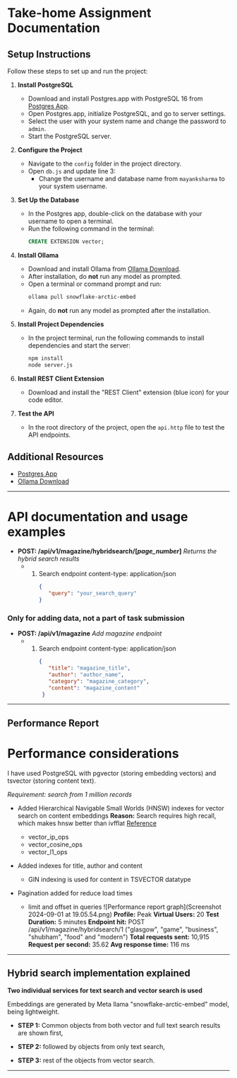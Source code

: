 # Take-home Assignment Documentation

## Setup Instructions

Follow these steps to set up and run the project:

1. **Install PostgreSQL**
   - Download and install Postgres.app with PostgreSQL 16 from [Postgres App](https://postgresapp.com/).
   - Open Postgres.app, initialize PostgreSQL, and go to server settings.
   - Select the user with your system name and change the password to `admin`.
   - Start the PostgreSQL server.

2. **Configure the Project**
   - Navigate to the `config` folder in the project directory.
   - Open `db.js` and update line 3:
     - Change the username and database name from `mayanksharma` to your system username.

3. **Set Up the Database**
   - In the Postgres app, double-click on the database with your username to open a terminal.
   - Run the following command in the terminal:
     ```sql
     CREATE EXTENSION vector;
     ```

4. **Install Ollama**
   - Download and install Ollama from [Ollama Download](https://ollama.com/download).
   - After installation, do **not** run any model as prompted.
   - Open a terminal or command prompt and run:
     ```bash
     ollama pull snowflake-arctic-embed
     ```
   - Again, do **not** run any model as prompted after the installation.

5. **Install Project Dependencies**
   - In the project terminal, run the following commands to install dependencies and start the server:
     ```bash
     npm install
     node server.js
     ```

6. **Install REST Client Extension**
   - Download and install the "REST Client" extension (blue icon) for your code editor.

7. **Test the API**
   - In the root directory of the project, open the `api.http` file to test the API endpoints.

## Additional Resources

- [Postgres App](https://postgresapp.com/)
- [Ollama Download](https://ollama.com/download)

---

# API documentation and usage examples

- **POST: /api/v1/magazine/hybridsearch/[*page_number*]**
  *Returns the hybrid search results*
   - 1. Search endpoint content-type: application/json
        ```json
        {
           "query": "your_search_query"
        }
        ```
### Only for adding data, not a part of task submission
- **POST: /api/v1/magazine**
  *Add magazine endpoint*
   - 1. Search endpoint content-type: application/json
        ```json
        {
           "title": "magazine_title",
           "author": "author_name",
           "category": "magazine_category",
           "content": "magazine_content"
         }
        ```
---

## Performance Report
# Performance considerations

I have used PostgreSQL with pgvector (storing embedding vectors) and tsvector (storing content text).

*Requirement: search from 1 million records*

  - Added Hierarchical Navigable Small Worlds (HNSW) indexes for vector search on content embeddings
    **Reason:** Search requires high recall, which makes hnsw better than ivfflat [Reference](https://tembo.io/blog/vector-indexes-in-pgvector)
      - vector_ip_ops
      - vector_cosine_ops
      - vector_l1_ops
        
   - Added indexes for title, author and content
      - GIN indexing is used for content in TSVECTOR datatype
        
   - Pagination added for reduce load times
      - limit and offset in queries
![Performance report graph](Screenshot 2024-09-01 at 19.05.54.png)
**Profile:** Peak
**Virtual Users:** 20
**Test Duration:** 5 minutes
**Endpoint hit:** POST /api/v1/magazine/hybridsearch/1 ("glasgow", "game", "business", "shubham", "food" and "modern")
**Total requests sent:** 10,915
**Request per second:** 35.62
**Avg response time:** 116 ms
---

## Hybrid search implementation explained

**Two individual services for text search and vector search is used**

Embeddings are generated by Meta llama "snowflake-arctic-embed" model, being lightweight.

- **STEP 1:** Common objects from both vector and full text search results are shown first,
  
- **STEP 2:** followed by objects from only text search,
  
- **STEP 3:** rest of the objects from vector search.


---
